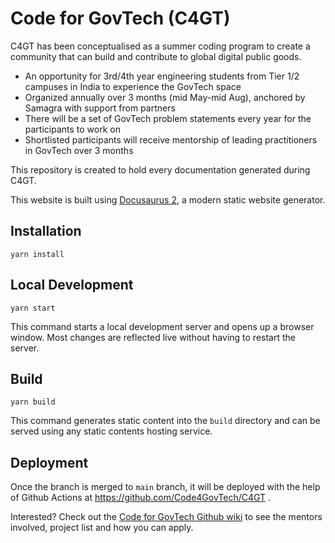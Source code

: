# Code for GovTech (C4GT)

C4GT has been conceptualised as a summer coding program to create a community that can build and contribute to global digital public goods.
 - An opportunity for 3rd/4th year engineering students from Tier 1/2 campuses in India to experience the GovTech space
 - Organized annually over 3 months (mid May-mid Aug), anchored by Samagra with support from partners
 - There will be a set of GovTech problem statements every year for the participants to work on
 - Shortlisted participants will receive mentorship of leading practitioners in GovTech over 3 months

This repository is created to hold every documentation generated during C4GT.

This website is built using [Docusaurus 2](https://docusaurus.io/), a modern static website generator.

## Installation

```console
yarn install
```

## Local Development

```console
yarn start
```

This command starts a local development server and opens up a browser window. Most changes are reflected live without having to restart the server.

## Build

```console
yarn build
```

This command generates static content into the `build` directory and can be served using any static contents hosting service.

## Deployment

Once the branch is merged to `main` branch, it will be deployed with the help of Github Actions at https://github.com/Code4GovTech/C4GT .

Interested? Check out the [Code for GovTech Github wiki](https://github.com/Code4GovTech/C4GT/wiki) to see the mentors involved, project list and how you can apply. 